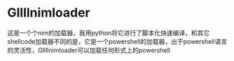 # Gllllnimloader

这是一个个nim的加载器，我用python将它进行了脚本化快速编译，和其它shellcode加载器不同的是，它是一个powershell的加载器，出于powershell语言的灵活性，Gllllnimloader可以加载任何形式上的powershell
